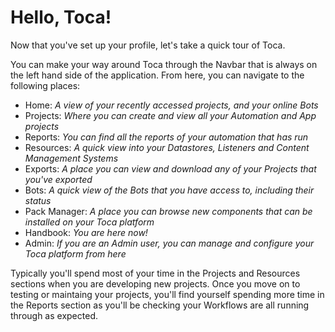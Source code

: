 # Hello, Toca!

Now that you've set up your profile, let's take a quick tour of Toca.

You can make your way around Toca through the Navbar that is always on the left hand side of the application. From here, you can navigate to the following places:
- Home: _A view of your recently accessed projects, and your online Bots_
- Projects: _Where you can create and view all your Automation and App projects_
- Reports: _You can find all the reports of your automation that has run_
- Resources: _A quick view into your Datastores, Listeners and Content Management Systems_
- Exports: _A place you can view and download any of your Projects that you've exported_
- Bots: _A quick view of the Bots that you have access to, including their status_
- Pack Manager: _A place you can browse new components that can be installed on your Toca platform_
- Handbook: _You are here now!_
- Admin: _If you are an Admin user, you can manage and configure your Toca platform from here_

Typically you'll spend most of your time in the Projects and Resources sections when you are developing new projects. Once you move on to testing or maintaing your projects, you'll find yourself spending more time in the Reports section as you'll be checking your Workflows are all running through as expected.
